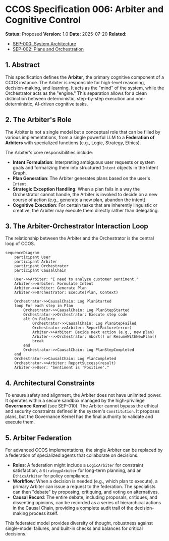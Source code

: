 # CCOS Specification 006: Arbiter and Cognitive Control

**Status:** Proposed
**Version:** 1.0
**Date:** 2025-07-20
**Related:**
- [SEP-000: System Architecture](./000-ccos-architecture.md)
- [SEP-002: Plans and Orchestration](./002-plans-and-orchestration.md)

## 1. Abstract

This specification defines the **Arbiter**, the primary cognitive component of a CCOS instance. The Arbiter is responsible for high-level reasoning, decision-making, and learning. It acts as the "mind" of the system, while the Orchestrator acts as the "engine." This separation allows for a clean distinction between deterministic, step-by-step execution and non-deterministic, AI-driven cognitive tasks.

## 2. The Arbiter's Role

The Arbiter is not a single model but a conceptual role that can be filled by various implementations, from a single powerful LLM to a **Federation of Arbiters** with specialized functions (e.g., Logic, Strategy, Ethics).

The Arbiter's core responsibilities include:

-   **Intent Formulation**: Interpreting ambiguous user requests or system goals and formalizing them into structured `Intent` objects in the Intent Graph.
-   **Plan Generation**: The Arbiter generates plans based on the user's `Intent`.
-   **Strategic Exception Handling**: When a plan fails in a way the Orchestrator cannot handle, the Arbiter is invoked to decide on a new course of action (e.g., generate a new plan, abandon the intent).
-   **Cognitive Execution**: For certain tasks that are inherently linguistic or creative, the Arbiter may execute them directly rather than delegating.

## 3. The Arbiter-Orchestrator Interaction Loop

The relationship between the Arbiter and the Orchestrator is the central loop of CCOS.

```mermaid
sequenceDiagram
    participant User
    participant Arbiter
    participant Orchestrator
    participant CausalChain

    User->>Arbiter: "I need to analyze customer sentiment."
    Arbiter->>Arbiter: Formulate Intent
    Arbiter->>Arbiter: Generate Plan
    Arbiter->>Orchestrator: Execute(Plan, Context)
    
    Orchestrator->>CausalChain: Log PlanStarted
    loop For each step in Plan
        Orchestrator->>CausalChain: Log PlanStepStarted
        Orchestrator->>Orchestrator: Execute step code
        alt On Failure
            Orchestrator->>CausalChain: Log PlanStepFailed
            Orchestrator->>Arbiter: ReportFailure(error)
            Arbiter->>Arbiter: Decide next action (e.g., new plan)
            Arbiter-->>Orchestrator: Abort() or ResumeWithNewPlan()
            break
        end
        Orchestrator->>CausalChain: Log PlanStepCompleted
    end
    Orchestrator->>CausalChain: Log PlanCompleted
    Orchestrator->>Arbiter: ReportSuccess(result)
    Arbiter->>User: "Sentiment is 'Positive'."
```

## 4. Architectural Constraints

To ensure safety and alignment, the Arbiter does not have unlimited power. It operates within a secure sandbox managed by the high-privilege **Governance Kernel** (see SEP-010). The Arbiter cannot bypass the ethical and security constraints defined in the system's `Constitution`. It proposes plans, but the Governance Kernel has the final authority to validate and execute them.

## 5. Arbiter Federation

For advanced CCOS implementations, the single Arbiter can be replaced by a federation of specialized agents that collaborate on decisions.

-   **Roles**: A federation might include a `LogicArbiter` for constraint satisfaction, a `StrategyArbiter` for long-term planning, and an `EthicsArbiter` for policy compliance.
-   **Workflow**: When a decision is needed (e.g., which plan to execute), a primary Arbiter can issue a request to the federation. The specialists can then "debate" by proposing, critiquing, and voting on alternatives.
-   **Causal Record**: The entire debate, including proposals, critiques, and dissenting opinions, can be recorded as a series of hierarchical actions in the Causal Chain, providing a complete audit trail of the decision-making process itself.

This federated model provides diversity of thought, robustness against single-model failures, and built-in checks and balances for critical decisions.
